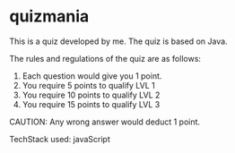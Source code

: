 # quizmania

This is a quiz developed by me. The quiz is based on Java.

The rules and regulations of the quiz are as follows:

1. Each question would give you 1 point.
2. You require 5 points to qualify LVL 1
3. You require 10 points to qualify LVL 2
4. You require 15 points to qualify LVL 3

CAUTION: Any wrong answer would deduct 1 point.

TechStack used: javaScript
